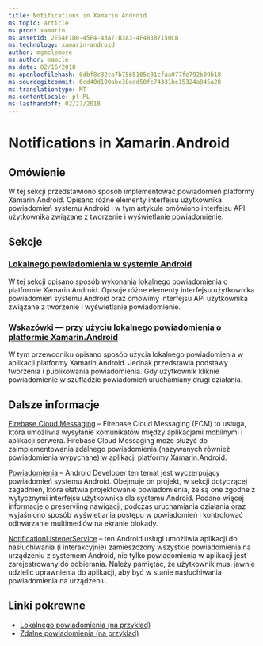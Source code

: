 ```yaml
---
title: Notifications in Xamarin.Android
ms.topic: article
ms.prod: xamarin
ms.assetid: 2E54F1D0-45F4-43A7-B3A3-4F483B7150CB
ms.technology: xamarin-android
author: mgmclemore
ms.author: mamcle
ms.date: 02/16/2018
ms.openlocfilehash: 0dbf8c32ca7b7565105c01cfaa077fe792b09b18
ms.sourcegitcommit: 6cd40d190abe38edd50fc74331be15324a845a28
ms.translationtype: MT
ms.contentlocale: pl-PL
ms.lasthandoff: 02/27/2018
---
```

# <a name="notifications-in-xamarinandroid"></a>Notifications in Xamarin.Android

<a name="Overview" />

## <a name="overview"></a>Omówienie

W tej sekcji przedstawiono sposób implementować powiadomień platformy Xamarin.Android.
Opisano różne elementy interfejsu użytkownika powiadomień systemu Android i w tym artykule omówiono interfejsu API użytkownika związane z tworzenie i wyświetlanie powiadomienie.

<a name="Sections" />

## <a name="sections"></a>Sekcje

### <a name="local-notifications-in-androidlocal-notificationsmd"></a>[Lokalnego powiadomienia w systemie Android](local-notifications.md)

W tej sekcji opisano sposób wykonania lokalnego powiadomienia o platformie Xamarin.Android. Opisuje różne elementy interfejsu użytkownika powiadomień systemu Android oraz omówimy interfejsu API użytkownika związane z tworzenie i wyświetlanie powiadomienie. 

### <a name="walkthrough---using-local-notifications-in-xamarinandroidlocal-notifications-walkthroughmd"></a>[Wskazówki — przy użyciu lokalnego powiadomienia o platformie Xamarin.Android](local-notifications-walkthrough.md)  
 
W tym przewodniku opisano sposób użycia lokalnego powiadomienia w aplikacji platformy Xamarin.Android. Jednak przedstawia podstawy tworzenia i publikowania powiadomienia. Gdy użytkownik kliknie powiadomienie w szufladzie powiadomień uruchamiany drugi działania. 


## <a name="for-further-reading"></a>Dalsze informacje

[Firebase Cloud Messaging](~/android/data-cloud/google-messaging/firebase-cloud-messaging.md) &ndash; Firebase Cloud Messaging (FCM) to usługa, która umożliwia wysyłanie komunikatów między aplikacjami mobilnymi i aplikacji serwera. Firebase Cloud Messaging może służyć do zaimplementowania zdalnego powiadomienia (nazywanych również powiadomienia wypychane) w aplikacji platformy Xamarin.Android.

[Powiadomienia](http://developer.android.com/guide/topics/ui/notifiers/notifications.html) &ndash; Android Developer ten temat jest wyczerpujący powiadomień systemu Android. Obejmuje on projekt, w sekcji dotyczącej zagadnień, która ułatwia projektowanie powiadomienia, że są one zgodne z wytycznymi interfejsu użytkownika dla systemu Android. Podano więcej informacje o preserviing nawigacji, podczas uruchamiania działania oraz wyjaśniono sposób wyświetlania postępu w powiadomień i kontrolować odtwarzanie multimediów na ekranie blokady. 

[NotificationListenerService](https://developer.xamarin.com/api/type/Android.Service.Notification.NotificationListenerService/) &ndash; ten Android usługi umożliwia aplikacji do nasłuchiwania (i interakcyjnie) zamieszczony wszystkie powiadomienia na urządzeniu z systemem Android, nie tylko powiadomienia w aplikacji jest zarejestrowany do odbierania. Należy pamiętać, że użytkownik musi jawnie udzielić uprawnienia do aplikacji, aby być w stanie nasłuchiwania powiadomienia na urządzeniu.





## <a name="related-links"></a>Linki pokrewne

- [Lokalnego powiadomienia (na przykład)](https://developer.xamarin.com/samples/monodroid/LocalNotifications/)
- [Zdalne powiadomienia (na przykład)](https://developer.xamarin.com/samples/monodroid/RemoteNotifications/)
